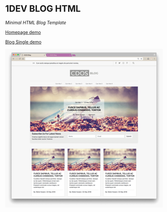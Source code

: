 # 1DEV BLOG HTML

_*Minimal HTML Blog Template*_

<a target="_blank" href="https://blog-html.1dev.pro/">Homepage demo</a>

<a target="_blank" href="https://blog-html.1dev.pro/single.html">Blog Single demo</a>

![Home Page](screenshots/home-page.png)